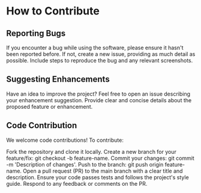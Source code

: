 # How to Contribute
## Reporting Bugs
If you encounter a bug while using the software, please ensure it hasn't been reported before. If not, create a new issue, providing as much detail as possible. Include steps to reproduce the bug and any relevant screenshots.

## Suggesting Enhancements
Have an idea to improve the project? Feel free to open an issue describing your enhancement suggestion. Provide clear and concise details about the proposed feature or enhancement.

## Code Contribution
We welcome code contributions! To contribute:

Fork the repository and clone it locally.
Create a new branch for your feature/fix: git checkout -b feature-name.
Commit your changes: git commit -m 'Description of changes'.
Push to the branch: git push origin feature-name.
Open a pull request (PR) to the main branch with a clear title and description.
Ensure your code passes tests and follows the project's style guide.
Respond to any feedback or comments on the PR.

